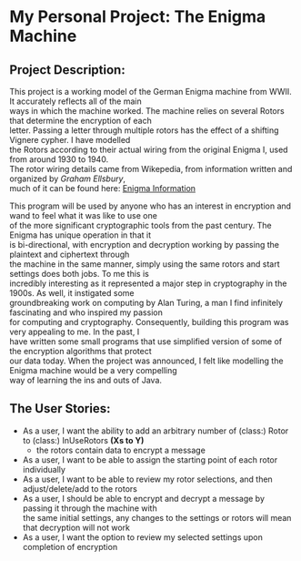 # My Personal Project: The Enigma Machine

## Project Description:
This project is a working model of the German Enigma machine from WWII. It accurately reflects all of the main  
ways in which the machine worked. The machine relies on several Rotors that determine the encryption of each  
letter. Passing a letter through multiple rotors has the effect of a shifting Vignere cypher. I have modelled  
the Rotors according to their actual wiring from the original Enigma I, used from around 1930 to 1940.  
The rotor wiring details came from Wikepedia, from information written and organized by *Graham Ellsbury*,  
much of it can be found here: [Enigma Information](http://www.ellsbury.com/enigmabombe.htm)

This program will be used by anyone who has an interest in encryption and wand to feel what it was like to use one  
of the more significant cryptographic tools from the past century. The Enigma has unique operation in that it  
is bi-directional, with encryption and decryption working by passing the plaintext and ciphertext through  
the machine in the same manner, simply using the same rotors and start settings does both jobs. To me this is  
incredibly interesting as it represented a major step in cryptography in the 1900s. As well, it instigated some  
groundbreaking work on computing by Alan Turing, a man I find infinitely fascinating and who inspired my passion  
for computing and cryptography. Consequently, building this program was very appealing to me. In the past, I  
have written some small programs that use simplified version of some of the encryption algorithms that protect  
our data today. When the project was announced, I felt like modelling the Enigma machine would be a very compelling  
way of learning the ins and outs of Java.

## The User Stories:

- As a user, I want the ability to add an arbitrary number of (class:) Rotor to (class:) InUseRotors **(Xs to Y)**
  - the rotors contain data to encrypt a message
- As a user, I want to be able to assign the starting point of each rotor individually
- As a user, I want to be able to review my rotor selections, and then adjust/delete/add to the rotors
- As a user, I should be able to encrypt and decrypt a message by passing it through the machine with  
the same initial settings, any changes to the settings or rotors will mean that decryption will not work
- As a user, I want the option to review my selected settings upon completion of encryption 
